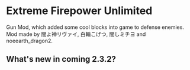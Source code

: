 # Extreme Firepower Unlimited
Gun Mod, which added some cool blocks into game to defense enemies. Mod made by 闇よ神リヴァイ, 白輪こげつ, 闇しミチヨ and noeearth_dragon2.

## What's new in coming 2.3.2?
